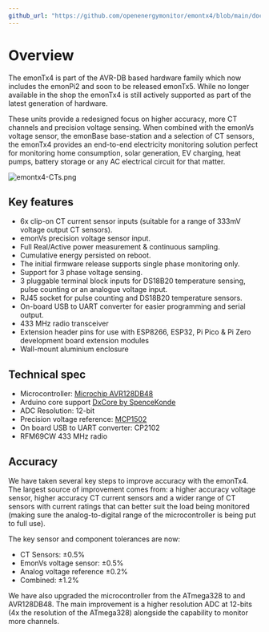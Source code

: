 ```yaml
---
github_url: "https://github.com/openenergymonitor/emontx4/blob/main/docs/overview.md"
---
```


# Overview

The emonTx4 is part of the AVR-DB based hardware family which now includes the emonPi2 and soon to be released emonTx5. While no longer available in the shop the emonTx4 is still actively supported as part of the latest generation of hardware.

These units provide a redesigned focus on higher accuracy, more CT channels and precision voltage sensing. When combined with the emonVs voltage sensor, the emonBase base-station and a selection of CT sensors, the emonTx4 provides an end-to-end electricity monitoring solution perfect for monitoring home consumption, solar generation, EV charging, heat pumps, battery storage or any AC electrical circuit for that matter.

![emontx4-CTs.png](img/emontx4-CTs.png)

## Key features

- 6x clip-on CT current sensor inputs (suitable for a range of 333mV voltage output CT sensors).
- emonVs precision voltage sensor input.
- Full Real/Active power measurement & continuous sampling.
- Cumulative energy persisted on reboot.
- The initial firmware release supports single phase monitoring only.
- Support for 3 phase voltage sensing.
- 3 pluggable terminal block inputs for DS18B20 temperature sensing, pulse counting or an analogue voltage input.
- RJ45 socket for pulse counting and DS18B20 temperature sensors.
- On-board USB to UART converter for easier programming and serial output.
- 433 MHz radio transceiver
- Extension header pins for use with ESP8266, ESP32, Pi Pico & Pi Zero development board extension modules
- Wall-mount aluminium enclosure

## Technical spec

- Microcontroller: [Microchip AVR128DB48](https://www.microchip.com/en-us/products/microcontrollers-and-microprocessors/8-bit-mcus/avr-mcus/avr-db)
- Arduino core support [DxCore by SpenceKonde](https://github.com/SpenceKonde/DxCore)
- ADC Resolution: 12-bit
- Precision voltage reference: [MCP1502](https://www.microchip.com/en-us/product/MCP1502)
- On board USB to UART converter: CP2102
- RFM69CW 433 MHz radio

## Accuracy

We have taken several key steps to improve accuracy with the emonTx4. The largest source of improvement comes from: a higher accuracy voltage sensor, higher accuracy CT current sensors and a wider range of CT sensors with current ratings that can better suit the load being monitored (making sure the analog-to-digital range of the microcontroller is being put to full use).

The key sensor and component tolerances are now:

- CT Sensors: ±0.5%
- EmonVs voltage sensor: ±0.5%
- Analog voltage reference ±0.2%
- Combined: ±1.2%

We have also upgraded the microcontroller from the ATmega328 to and AVR128DB48. The main improvement is a higher resolution ADC at 12-bits (4x the resolution of the ATmega328) alongside the capability to monitor more channels.
